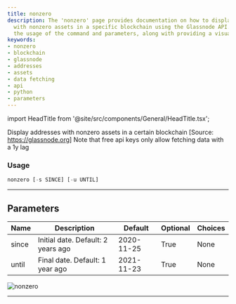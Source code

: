 ```yaml
---
title: nonzero
description: The 'nonzero' page provides documentation on how to display addresses
  with nonzero assets in a specific blockchain using the Glassnode API. The page details
  the usage of the command and parameters, along with providing a visual representation.
keywords:
- nonzero
- blockchain
- glassnode
- addresses
- assets
- data fetching
- api
- python
- parameters
---
```


import HeadTitle from '@site/src/components/General/HeadTitle.tsx';

<HeadTitle title="crypto/dd/nonzero - Reference | OpenBB Terminal Docs" />

Display addresses with nonzero assets in a certain blockchain [Source: https://glassnode.org] Note that free api keys only allow fetching data with a 1y lag

### Usage

```python
nonzero [-s SINCE] [-u UNTIL]
```

---

## Parameters

| Name | Description | Default | Optional | Choices |
| ---- | ----------- | ------- | -------- | ------- |
| since | Initial date. Default: 2 years ago | 2020-11-25 | True | None |
| until | Final date. Default: 1 year ago | 2021-11-23 | True | None |

![nonzero](https://user-images.githubusercontent.com/46355364/154064344-5b7825c8-9243-47ba-9930-0f5f7e3282a4.png)

---
